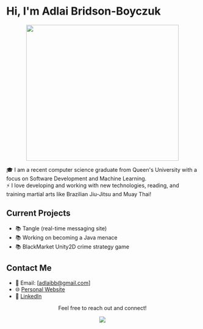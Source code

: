 # Hi, I'm Adlai Bridson-Boyczuk

<p align="center">
  <img src="https://github.com/boyczuk/boyczuk/assets/71486949/9ef8d0a6-f396-4db8-be8a-11c01ef75681" width="400" height="357">
</p>

  🎓 I am a recent computer science graduate from Queen's University with a focus on Software Development and Machine Learning.<br>
  ⚡ I love developing and working with new technologies, reading, and training martial arts like Brazilian Jiu-Jitsu and Muay Thai!

## Current Projects

- 📚 Tangle (real-time messaging site) 
- 📚 Working on becoming a Java menace
- 📚 BlackMarket Unity2D crime strategy game

## Contact Me

- 📧 Email: [adlaibb@gmail.com]
- 🌐 [Personal Website](https://www.adlai.ca/)
- 💼 [LinkedIn](https://www.linkedin.com/in/adlai-bridson-boyczuk/)

<p align="center">
  Feel free to reach out and connect!
</p>

<p align="center">
  <img src="https://github-readme-stats.vercel.app/api/top-langs/?username=boyczuk&layout=compact">
</p>
